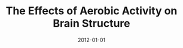 ---
title: "The Effects of Aerobic Activity on Brain Structure"
date: 2012-01-01
authors_string: A. Thomas, A. Dennis, Peter Bandettini, H. Johansen-Berg
authors:
   - A. Thomas
   - A. Dennis
   - Peter Bandettini
   - H. Johansen-Berg
author_ids:
   - adam_thomas
   - peter_bandettini
journal: 'Frontiers in Psychology'
volume: 3
issue: 
pages: 
book_title: ''
publisher: ''
abstract: ""
project_id: 
paper_url: 
doi: 10.3389/fpsyg.2012.00086
data_loc: ''
code_loc: ''
file: '/assets/publications//assets/publications/'
file_name: '/assets/publications/'
type: journal_article
pub_str: ' (2012) Frontiers in Psychology 3'
layout: publication 
---